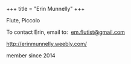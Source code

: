 ﻿+++
title = "Erin Munnelly"
+++

Flute, Piccolo

<!--more-->

To contact Erin, email to:  em.flutist@gmail.com

http://erinmunnelly.weebly.com/

member since 2014
